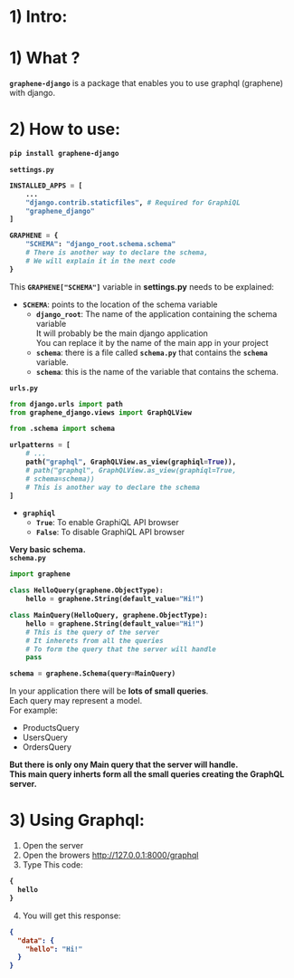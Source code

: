 # 1) Intro:


# 1) What ?

**`graphene-django`** is a package that enables you to use 
graphql (graphene) with django.



# 2) How to use:

<b>

```bash
pip install graphene-django
```




`settings.py`

```python
INSTALLED_APPS = [
    ...
    "django.contrib.staticfiles", # Required for GraphiQL
    "graphene_django"
]

GRAPHENE = {
    "SCHEMA": "django_root.schema.schema"
    # There is another way to declare the schema,
    # We will explain it in the next code
}

```
</b>

This **`GRAPHENE["SCHEMA"]`** variable in **settings.py** needs
 to be explained:
- **`SCHEMA`**: points to the location of the schema variable
	- **`django_root`**: The name of the application containing the 
		schema variable  
		It will probably be the main django application  
		You can replace it by the name of the main app in your 
		project
	- **`schema`**: there is a file called **`schema.py`** that
		contains the **`schema`** variable.
	- **`schema`**: this is the name of the variable that 
		contains the schema.

<b>

`urls.py`
```python
from django.urls import path
from graphene_django.views import GraphQLView

from .schema import schema

urlpatterns = [
    # ...
    path("graphql", GraphQLView.as_view(graphiql=True)),
    # path("graphql", GraphQLView.as_view(graphiql=True,
    # schema=schema))
    # This is another way to declare the schema
]
```
</b>



- **`graphiql`**
	- **`True`**: To enable GraphiQL API browser
	- **`False`**: To disable GraphiQL API browser







<b>

Very basic schema.  
`schema.py`

```python
import graphene

class HelloQuery(graphene.ObjectType):
    hello = graphene.String(default_value="Hi!")

class MainQuery(HelloQuery, graphene.ObjectType):
    hello = graphene.String(default_value="Hi!")
    # This is the query of the server
    # It inherets from all the queries
    # To form the query that the server will handle
    pass

schema = graphene.Schema(query=MainQuery)
```
</b>


In your application there will be **lots of small queries**.  
Each query may represent a model.  
For example:
- ProductsQuery
- UsersQuery
- OrdersQuery

**But there is only ony Main query that the server will handle.  
This main query inherts form all the small queries creating the 
GraphQL server.**
















# 3) Using Graphql:



1. Open the server
2. Open the browers http://127.0.0.1:8000/graphql
3. Type This code:

<b>

```graphql
{
  hello
}
```
</b>



4. You will get this response:

<b>

```json
{
  "data": {
    "hello": "Hi!"
  }
}
```
</b>




